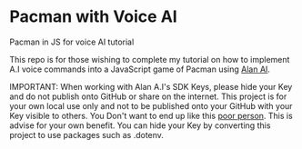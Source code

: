 # Pacman with Voice AI
Pacman in JS for voice AI tutorial

This repo is for those wishing to complete my tutorial on how to implement A.I voice commands into a JavaScript game of Pacman using [Alan AI](http://voice.alan.app/AniaKubowJavaScriptGames).

IMPORTANT: When working with Alan A.I's SDK Keys, please hide your Key and do not publish onto GitHub or share on the internet. This project is for your own local use only and not to be published onto your GitHub with your Key visible to others. You Don't want to end up like this [poor person](https://medium.com/@morgannegagne/a-very-expensive-aws-mistake-56a3334ed9ad). This is advise for your own benefit. You can hide your Key by converting this project to use packages such as .dotenv. 



